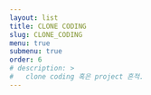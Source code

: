 ```yaml
---
layout: list
title: CLONE CODING
slug: CLONE_CODING
menu: true
submenu: true
order: 6
# description: >
#   clone coding 혹은 project 흔적.
---
```

